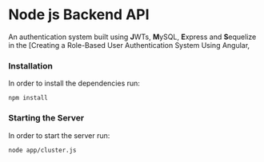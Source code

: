 # Node js Backend API
 An authentication system built using **J**WTs, **M**ySQL, **E**xpress and **S**equelize in the [Creating a Role-Based User Authentication System Using Angular, 

### Installation
 In order to install the dependencies run:
```
npm install
```

### Starting the Server
In order to start the server run:
```
node app/cluster.js